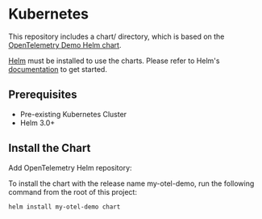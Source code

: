 # Kubernetes

This repository includes a chart/ directory, which is based on the [OpenTelemetry Demo Helm
chart](https://github.com/open-telemetry/opentelemetry-helm-charts/tree/main/charts/opentelemetry-demo).

[Helm](https://helm.sh) must be installed to use the charts.
Please refer to Helm's [documentation](https://helm.sh/docs/) to get started.

## Prerequisites

- Pre-existing Kubernetes Cluster
- Helm 3.0+

## Install the Chart

Add OpenTelemetry Helm repository:

To install the chart with the release name my-otel-demo, run the following command from the root of this project:

```console
helm install my-otel-demo chart
```
